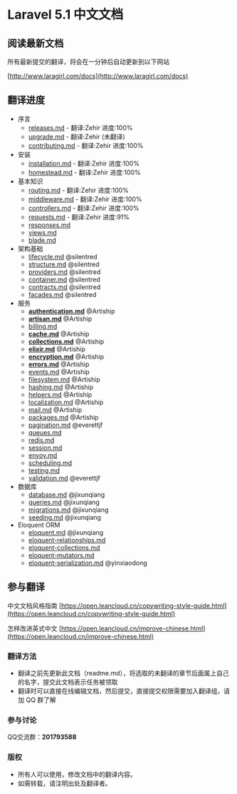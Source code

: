 # Laravel 5.1 中文文档

## 阅读最新文档

所有最新提交的翻译，将会在一分钟后自动更新到以下网站

[http://www.laragirl.com/docs](http://www.laragirl.com/docs)

## 翻译进度

- 序言
    - [releases.md](https://github.com/Laragirl/docs/blob/5.1/releases.md) - 翻译:Zehir 进度:100%
    - [upgrade.md](https://github.com/Laragirl/docs/blob/5.1/upgrade.md) - 翻译:Zehir (未翻译)
    - [contributing.md](https://github.com/Laragirl/docs/blob/5.1/contributions.md) - 翻译:Zehir 进度:100%
- 安装
    - [installation.md](https://github.com/Laragirl/docs/blob/5.1/installation.md) - 翻译:Zehir 进度:100%
    - [homestead.md](https://github.com/Laragirl/docs/blob/5.1/homestead.md) - 翻译:Zehir 进度:100%
- 基本知识
    - [routing.md](https://github.com/Laragirl/docs/blob/5.1/routing.md) - 翻译:Zehir 进度:100%
    - [middleware.md](https://github.com/Laragirl/docs/blob/5.1/middleware.md) - 翻译:Zehir 进度:100%
    - [controllers.md](https://github.com/Laragirl/docs/blob/5.1/controllers.md) - 翻译:Zehir 进度:100%
    - [requests.md](https://github.com/Laragirl/docs/blob/5.1/requests.md) - 翻译:Zehir 进度:91%
    - [responses.md](https://github.com/Laragirl/docs/blob/5.1/responses.md)
    - [views.md](https://github.com/Laragirl/docs/blob/5.1/views.md)
    - [blade.md](https://github.com/Laragirl/docs/blob/5.1/blade.md)
- 架构基础
    - [lifecycle.md](https://github.com/Laragirl/docs/blob/5.1/lifecycle.md) @silentred
    - [structure.md](https://github.com/Laragirl/docs/blob/5.1/structure.md) @silentred
    - [providers.md](https://github.com/Laragirl/docs/blob/5.1/providers.md) @silentred
    - [container.md](https://github.com/Laragirl/docs/blob/5.1/container.md) @silentred
    - [contracts.md](https://github.com/Laragirl/docs/blob/5.1/contracts.md) @silentred
    - [facades.md](https://github.com/Laragirl/docs/blob/5.1/facades.md) @silentred
- 服务
    - [**authentication.md**](https://github.com/Laragirl/docs/blob/5.1/authentication.md) @Artiship
    - [**artisan.md**](https://github.com/Laragirl/docs/blob/5.1/artisan.md)  @Artiship
    - [billing.md](https://github.com/Laragirl/docs/blob/5.1/billing.md)
    - [**cache.md**](https://github.com/Laragirl/docs/blob/5.1/cache.md)  @Artiship
    - [**collections.md**](https://github.com/Laragirl/docs/blob/5.1/collections.md) @Artiship
    - [**elixir.md**](https://github.com/Laragirl/docs/blob/5.1/elixir.md) @Artiship
    - [**encryption.md**](https://github.com/Laragirl/docs/blob/5.1/encryption.md) @Artiship
    - [**errors.md**](https://github.com/Laragirl/docs/blob/5.1/errors.md) @Artiship
    - [events.md](https://github.com/Laragirl/docs/blob/5.1/events.md) @Artiship
    - [filesystem.md](https://github.com/Laragirl/docs/blob/5.1/filesystem.md) @Artiship
    - [hashing.md](https://github.com/Laragirl/docs/blob/5.1/hashing.md) @Artiship
    - [helpers.md](https://github.com/Laragirl/docs/blob/5.1/helpers.md) @Artiship
    - [localization.md](https://github.com/Laragirl/docs/blob/5.1/localization.md) @Artiship
    - [mail.md](https://github.com/Laragirl/docs/blob/5.1/mail.md) @Artiship
    - [packages.md](https://github.com/Laragirl/docs/blob/5.1/packages.md) @Artiship
    - [pagination.md](https://github.com/Laragirl/docs/blob/5.1/pagination.md) @everettjf
    - [queues.md](https://github.com/Laragirl/docs/blob/5.1/queues.md)
    - [redis.md](https://github.com/Laragirl/docs/blob/5.1/redis.md)
    - [session.md](https://github.com/Laragirl/docs/blob/5.1/session.md)
    - [envoy.md](https://github.com/Laragirl/docs/blob/5.1/envoy.md)
    - [scheduling.md](https://github.com/Laragirl/docs/blob/5.1/scheduling.md)
    - [testing.md](https://github.com/Laragirl/docs/blob/5.1/testing.md)
    - [validation.md](https://github.com/Laragirl/docs/blob/5.1/validation.md) @everettjf
- 数据库
    - [database.md](https://github.com/Laragirl/docs/blob/5.1/database.md)  @jixunqiang
    - [queries.md](https://github.com/Laragirl/docs/blob/5.1/queries.md) @jixunqiang
    - [migrations.md](https://github.com/Laragirl/docs/blob/5.1/migrations.md) @jixunqiang
    - [seeding.md](https://github.com/Laragirl/docs/blob/5.1/seeding.md) @jixunqiang
- Eloquent ORM
    - [eloquent.md](https://github.com/Laragirl/docs/blob/5.1/eloquent.md)  @jixunqiang 
    - [eloquent-relationships.md](https://github.com/Laragirl/docs/blob/5.1/eloquent-relationships.md)  
    - [eloquent-collections.md](https://github.com/Laragirl/docs/blob/5.1/eloquent-collections.md)  
    - [eloquent-mutators.md](https://github.com/Laragirl/docs/blob/5.1/eloquent-mutators.md)  
    - [eloquent-serialization.md](https://github.com/Laragirl/docs/blob/5.1/eloquent-serialization.md)  @yinxiaodong

## 参与翻译

中文文档风格指南 [https://open.leancloud.cn/copywriting-style-guide.html](https://open.leancloud.cn/copywriting-style-guide.html)

怎样改进英式中文 [https://open.leancloud.cn/improve-chinese.html](https://open.leancloud.cn/improve-chinese.html)

### 翻译方法

- 翻译之前先更新此文档（readme.md），将选取的未翻译的章节后面属上自己的名字，提交此文档表示任务被领取
- 翻译时可以直接在线编辑文档，然后提交，直接提交权限需要加入翻译组，请加 QQ 群了解

### 参与讨论

QQ交流群：**201793588**

### 版权

- 所有人可以使用，修改文档中的翻译内容。
- 如需转载，请注明出处及翻译者。

